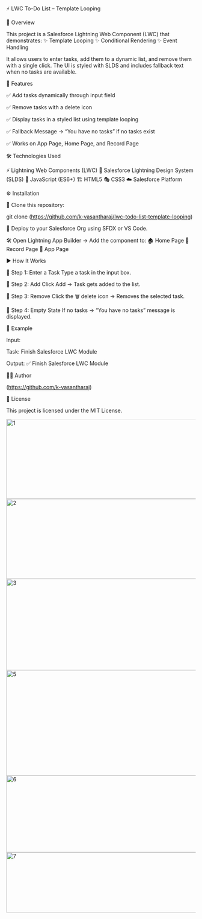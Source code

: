 ⚡️ LWC To-Do List – Template Looping

📖 Overview

This project is a Salesforce Lightning Web Component (LWC) that demonstrates:
✨ Template Looping
✨ Conditional Rendering
✨ Event Handling

It allows users to enter tasks, add them to a dynamic list, and remove them with a single click. The UI is styled with SLDS and includes fallback text when no tasks are available.

🎯 Features

✅ Add tasks dynamically through input field

✅ Remove tasks with a delete icon

✅ Display tasks in a styled list using template looping

✅ Fallback Message → “You have no tasks” if no tasks exist

✅ Works on App Page, Home Page, and Record Page

🛠️ Technologies Used

⚡ Lightning Web Components (LWC)
🎨 Salesforce Lightning Design System (SLDS)
📜 JavaScript (ES6+)
🏗️ HTML5
🎭 CSS3
☁️ Salesforce Platform

⚙️ Installation

📂 Clone this repository:

git clone (https://github.com/k-vasantharaj/lwc-todo-list-template-looping)


🚀 Deploy to your Salesforce Org using SFDX or VS Code.

🛠️ Open Lightning App Builder → Add the component to:
🏠 Home Page
📄 Record Page
📱 App Page

▶️ How It Works

🔹 Step 1: Enter a Task
Type a task in the input box.

🔹 Step 2: Add
Click Add → Task gets added to the list.

🔹 Step 3: Remove
Click the 🗑️ delete icon → Removes the selected task.

🔹 Step 4: Empty State
If no tasks → “You have no tasks” message is displayed.

🚀 Example

Input:

Task: Finish Salesforce LWC Module

Output:
✅ Finish Salesforce LWC Module

🧑‍💻 Author

(https://github.com/k-vasantharaj)

📜 License

This project is licensed under the MIT License.

<img width="635" height="212" alt="1" src="https://github.com/user-attachments/assets/0430bc75-c6cd-46b6-9463-70d5b2e67ad3" />
<img width="638" height="212" alt="2" src="https://github.com/user-attachments/assets/d05dc6de-e181-4556-a314-0896f8b53278" />
<img width="636" height="242" alt="3" src="https://github.com/user-attachments/assets/f450df02-8c82-4b7b-a655-22a6c3290a9c" />
<img width="638" height="279" alt="5" src="https://github.com/user-attachments/assets/0d72f732-60c9-4052-95da-7e4015bc3d23" />
<img width="636" height="204" alt="6" src="https://github.com/user-attachments/assets/4e28395c-bdfc-4c89-a5c8-ba2f0e99b7ff" />
<img width="636" height="160" alt="7" src="https://github.com/user-attachments/assets/0dc4e320-a314-4ee9-86b1-f8a0d56f9261" />

